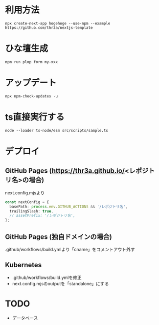 # 利用方法

```
npx create-next-app hogehoge --use-npm --example https://github.com/thr3a/nextjs-template
```

# ひな壇生成

```
npm run plop form my-xxx
```

# アップデート

```
npx npm-check-updates -u
```

# ts直接実行する

```
node --loader ts-node/esm src/scripts/sample.ts
```

# デプロイ

## GitHub Pages (https://thr3a.github.io/<レポジトリ名>の場合)

next.config.mjsより

```ts
const nextConfig = {
  basePath: process.env.GITHUB_ACTIONS && '/レポジトリ名',
  trailingSlash: true,
  // assetPrefix: '/レポジトリ名',
};
```

## GitHub Pages (独自ドメインの場合)

.github/workflows/build.ymlより「cname」をコメントアウト外す

## Kubernetes

- .github/workflows/build.ymlを修正
- next.config.mjsのoutputを「standalone」にする

# TODO

- データベース
